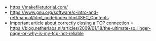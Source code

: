 - https://makefiletutorial.com/
- https://www.gnu.org/software/c-intro-and-ref/manual/html_node/index.html#SEC_Contents
- Important article about correctly closing a TCP connection = https://blog.netherlabs.nl/articles/2009/01/18/the-ultimate-so_linger-page-or-why-is-my-tcp-not-reliable

